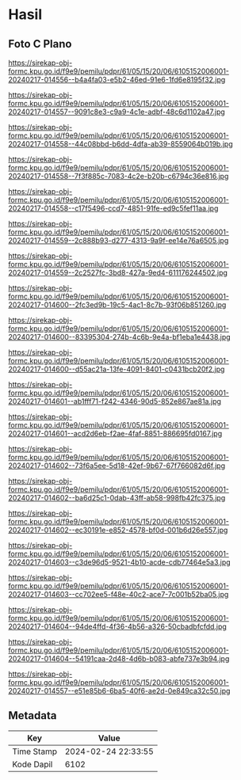 # Hasil

## Foto C Plano

https://sirekap-obj-formc.kpu.go.id/f9e9/pemilu/pdpr/61/05/15/20/06/6105152006001-20240217-014556--b4a4fa03-e5b2-46ed-91e6-1fd6e8195f32.jpg

https://sirekap-obj-formc.kpu.go.id/f9e9/pemilu/pdpr/61/05/15/20/06/6105152006001-20240217-014557--9091c8e3-c9a9-4c1e-adbf-48c6d1102a47.jpg

https://sirekap-obj-formc.kpu.go.id/f9e9/pemilu/pdpr/61/05/15/20/06/6105152006001-20240217-014558--44c08bbd-b6dd-4dfa-ab39-8559064b019b.jpg

https://sirekap-obj-formc.kpu.go.id/f9e9/pemilu/pdpr/61/05/15/20/06/6105152006001-20240217-014558--7f3f885c-7083-4c2e-b20b-c6794c36e816.jpg

https://sirekap-obj-formc.kpu.go.id/f9e9/pemilu/pdpr/61/05/15/20/06/6105152006001-20240217-014558--c17f5496-ccd7-4851-91fe-ed9c5fef11aa.jpg

https://sirekap-obj-formc.kpu.go.id/f9e9/pemilu/pdpr/61/05/15/20/06/6105152006001-20240217-014559--2c888b93-d277-4313-9a9f-ee14e76a6505.jpg

https://sirekap-obj-formc.kpu.go.id/f9e9/pemilu/pdpr/61/05/15/20/06/6105152006001-20240217-014559--2c2527fc-3bd8-427a-9ed4-611176244502.jpg

https://sirekap-obj-formc.kpu.go.id/f9e9/pemilu/pdpr/61/05/15/20/06/6105152006001-20240217-014600--2fc3ed9b-19c5-4ac1-8c7b-93f06b851260.jpg

https://sirekap-obj-formc.kpu.go.id/f9e9/pemilu/pdpr/61/05/15/20/06/6105152006001-20240217-014600--83395304-274b-4c6b-9e4a-bf1eba1e4438.jpg

https://sirekap-obj-formc.kpu.go.id/f9e9/pemilu/pdpr/61/05/15/20/06/6105152006001-20240217-014600--d55ac21a-13fe-4091-8401-c0431bcb20f2.jpg

https://sirekap-obj-formc.kpu.go.id/f9e9/pemilu/pdpr/61/05/15/20/06/6105152006001-20240217-014601--ab1fff71-f242-4346-90d5-852e867ae81a.jpg

https://sirekap-obj-formc.kpu.go.id/f9e9/pemilu/pdpr/61/05/15/20/06/6105152006001-20240217-014601--acd2d6eb-f2ae-4faf-8851-886695fd0167.jpg

https://sirekap-obj-formc.kpu.go.id/f9e9/pemilu/pdpr/61/05/15/20/06/6105152006001-20240217-014602--73f6a5ee-5d18-42ef-9b67-67f766082d6f.jpg

https://sirekap-obj-formc.kpu.go.id/f9e9/pemilu/pdpr/61/05/15/20/06/6105152006001-20240217-014602--ba6d25c1-0dab-43ff-ab58-998fb42fc375.jpg

https://sirekap-obj-formc.kpu.go.id/f9e9/pemilu/pdpr/61/05/15/20/06/6105152006001-20240217-014602--ec30191e-e852-4578-bf0d-001b6d26e557.jpg

https://sirekap-obj-formc.kpu.go.id/f9e9/pemilu/pdpr/61/05/15/20/06/6105152006001-20240217-014603--c3de96d5-9521-4b10-acde-cdb77464e5a3.jpg

https://sirekap-obj-formc.kpu.go.id/f9e9/pemilu/pdpr/61/05/15/20/06/6105152006001-20240217-014603--cc702ee5-f48e-40c2-ace7-7c001b52ba05.jpg

https://sirekap-obj-formc.kpu.go.id/f9e9/pemilu/pdpr/61/05/15/20/06/6105152006001-20240217-014604--94de4ffd-4f36-4b56-a326-50cbadbfcfdd.jpg

https://sirekap-obj-formc.kpu.go.id/f9e9/pemilu/pdpr/61/05/15/20/06/6105152006001-20240217-014604--54191caa-2d48-4d6b-b083-abfe737e3b94.jpg

https://sirekap-obj-formc.kpu.go.id/f9e9/pemilu/pdpr/61/05/15/20/06/6105152006001-20240217-014557--e51e85b6-6ba5-40f6-ae2d-0e849ca32c50.jpg


## Metadata

| Key        | Value               |
| ---------- | ------------------- |
| Time Stamp | 2024-02-24 22:33:55 |
| Kode Dapil | 6102                |



